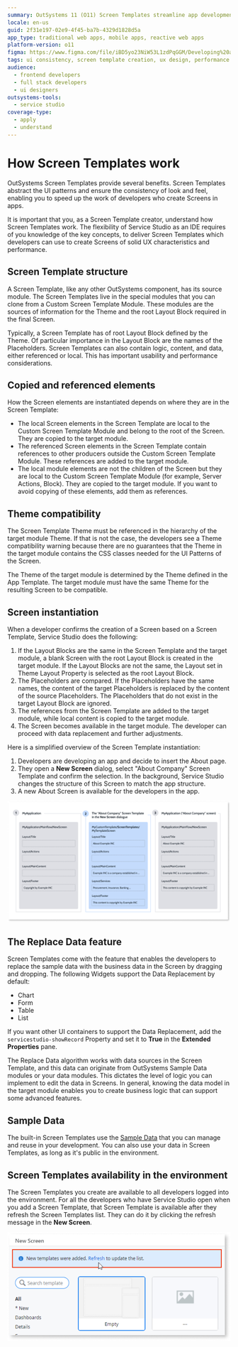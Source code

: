 ```yaml
---
summary: OutSystems 11 (O11) Screen Templates streamline app development by ensuring UI consistency and enhancing developer efficiency.
locale: en-us
guid: 2f31e197-02e9-4f45-ba7b-4329d1828d5a
app_type: traditional web apps, mobile apps, reactive web apps
platform-version: o11
figma: https://www.figma.com/file/iBD5yo23NiW53L1zdPqGGM/Developing%20an%20Application?node-id=186:62
tags: ui consistency, screen template creation, ux design, performance optimization, outsystems development
audience:
  - frontend developers
  - full stack developers
  - ui designers
outsystems-tools:
  - service studio
coverage-type:
  - apply
  - understand
---
```


# How Screen Templates work

OutSystems Screen Templates provide several benefits. Screen Templates abstract the UI patterns and ensure the consistency of look and feel, enabling you to speed up the work of developers who create Screens in apps.

It is important that you, as a Screen Template creator, understand how Screen Templates work. The flexibility of Service Studio as an IDE requires of you knowledge of the key concepts, to deliver Screen Templates which developers can use to create Screens of solid UX characteristics and performance.

## Screen Template structure

A Screen Template, like any other OutSystems component, has its source module. The Screen Templates live in the special modules that you can clone from a Custom Screen Template Module. These modules are the sources of information for the Theme and the root Layout Block required in the final Screen.

Typically, a Screen Template has of root Layout Block defined by the Theme. Of particular importance in the Layout Block are the names of the Placeholders. Screen Templates can also contain logic, content, and data, either referenced or local. This has important usability and performance considerations.

## Copied and referenced elements

How the Screen elements are instantiated depends on where they are in the Screen Template:

* The local Screen elements in the Screen Template are local to the Custom Screen Template Module and belong to the root of the Screen. They are copied to the target module.
* The referenced Screen elements in the Screen Template contain references to other producers outside the Custom Screen Template Module. These references are added to the target module.
* The local module elements are not the children of the Screen but they are local to the Custom Screen Template Module (for example, Server Actions, Block). They are copied to the target module. If you want to avoid copying of these elements, add them as references.

## Theme compatibility

The Screen Template Theme must be referenced in the hierarchy of the target module Theme. If that is not the case, the developers see a Theme compatibility warning because there are no guarantees that the Theme in the target module contains the CSS classes needed for the UI Patterns of the Screen.

The Theme of the target module is determined by the Theme defined in the App Template. The target module must have the same Theme for the resulting Screen to be compatible.

## Screen instantiation

When a developer confirms the creation of a Screen based on a Screen Template, Service Studio does the following:

  1. If the Layout Blocks are the same in the Screen Template and the target module, a blank Screen with the root Layout Block is created in the target module. If the Layout Blocks are not the same, the Layout set in Theme Layout Property is selected as the root Layout Block.
  2. The Placeholders are compared. If the Placeholders have the same names, the content of the target Placeholders is replaced by the content of the source Placeholders. The Placeholders that do not exist in the target Layout Block are ignored.
  3. The references from the Screen Template are added to the target module, while local content is copied to the target module.
  4. The Screen becomes available in the target module. The developer can proceed with data replacement and further adjustments.

Here is a simplified overview of the Screen Template instantiation:

  1. Developers are developing an app and decide to insert the About page.
  2. They open a **New Screen** dialog, select "About Company" Screen Template and confirm the selection. In the background, Service Studio changes the structure of this Screen to match the app structure.
  3. A new About Screen is available for the developers in the app.

![Diagram illustrating the process of instantiating a Screen Template in OutSystems Service Studio](images/template-instantiation.png "Screen Template Instantiation Process")

## The Replace Data feature

Screen Templates come with the feature that enables the developers to replace the sample data with the business data in the Screen by dragging and dropping. The following Widgets support the Data Replacement by default:  
    
* Chart
* Form
* Table
* List

If you want other UI containers to support the Data Replacement, add the `servicestudio-showRecord` Property and set it to **True** in the **Extended Properties** pane.

The Replace Data algorithm works with data sources in the Screen Template, and this data can originate from OutSystems Sample Data modules or your data modules. This dictates the level of logic you can implement to edit the data in Screens. In general, knowing the data model in the target module enables you to create business logic that can support some advanced features.    

## Sample Data

The built-in Screen Templates use the [Sample Data](<sample-data.md>) that you can manage and reuse in your development. You can also use your data in Screen Templates, as long as it's public in the environment.

## Screen Templates availability in the environment

The Screen Templates you create are available to all developers logged into the environment. For all the developers who have Service Studio open when you add a Screen Template, that Screen Template is available after they refresh the Screen Templates list. They can do it by clicking the refresh message in the **New Screen**.

![Screenshot showing how to refresh the Screen Templates list in OutSystems Service Studio](images/refresh-list.png "Refreshing Screen Templates List")
